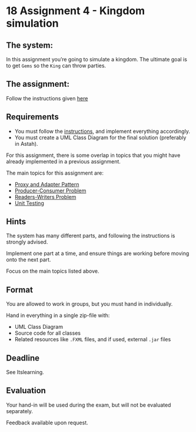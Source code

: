 # 18 Assignment 4 - Kingdom simulation

## The system:
In this assignment you’re going to simulate a kingdom. The ultimate goal is to get `Gems` so the `King` can throw parties.

## The assignment: 
Follow the instructions given [here](Assignment%204%20Instructions.md)

## Requirements
 - You must follow the [instructions](Assignment%204%20Instructions.md), and implement everything accordingly.
 - You must create a UML Class Diagram for the final solution (preferably in Astah).

For this assignment, there is some overlap in topics that you might have already implemented in a previous assignment.

The main topics for this assignment are:

 - [Proxy and Adapter Pattern](https://viaucdk-my.sharepoint.com/:p:/g/personal/mivi_viauc_dk/EUGB7qts_9RLn2C35XmHCEYB4oIE6OLV06L99PMfDaZNWA?e=kD7tif)
 - [Producer-Consumer Problem](https://viaucdk-my.sharepoint.com/:p:/g/personal/mivi_viauc_dk/EYjtVdp6yvNBjG1xTpuYdS0BEardZkqsXL3OPVWzBhnk1Q?e=lNnXuP)
 - [Readers-Writers Problem](https://viaucdk-my.sharepoint.com/:p:/g/personal/mivi_viauc_dk/EYjtVdp6yvNBjG1xTpuYdS0BEardZkqsXL3OPVWzBhnk1Q?e=lNnXuP)
 - [Unit Testing](https://viaucdk-my.sharepoint.com/:p:/g/personal/mivi_viauc_dk/EQvTfI3cDddArBHNfkkzzfoBdKGmAkUY459xwshG9Wck5Q?e=n0bFCR)


## Hints
The system has many different parts, and following the instructions is strongly advised.

Implement one part at a time, and ensure things are working before moving onto the next part.

Focus on the main topics listed above.

## Format
You are allowed to work in groups, but you must hand in individually. 

Hand in everything in a single zip-file with:

 - UML Class Diagram 
 - Source code for all classes
 - Related resources like `.FXML` files, and if used, external `.jar` files

## Deadline
See Itslearning.

## Evaluation
Your hand-in will be used during the exam, but will not be evaluated separately.

Feedback available upon request.